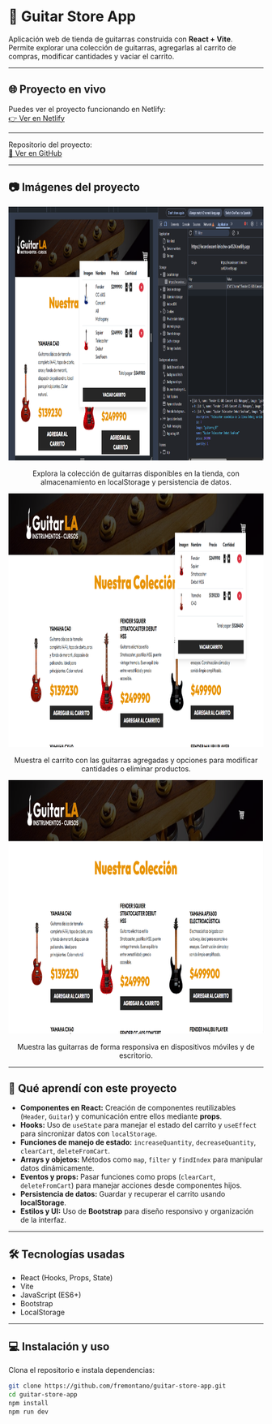 # 🎸 Guitar Store App

Aplicación web de tienda de guitarras construida con **React + Vite**.  
Permite explorar una colección de guitarras, agregarlas al carrito de compras, modificar cantidades y vaciar el carrito.

---

## 🌐 Proyecto en vivo

Puedes ver el proyecto funcionando en Netlify:  
[👉 Ver en Netlify](https://incandescent-brioche-ca4524.netlify.app/)

---
Repositorio del proyecto:  
[🔗 Ver en GitHub](https://github.com/fremontano/guitar-store-app)
  
---

## 📷 Imágenes del proyecto

<div align="center">

<img src="https://github.com/fremontano/guitar-store-app/blob/eb566bf11cb97927df6a57442ed55d0d11736b45/image1.png" alt="Vista del catálogo de guitarras" width="100%" height="500px">
<p>Explora la colección de guitarras disponibles en la tienda, con almacenamiento en localStorage y persistencia de datos.</p>

<img src="https://github.com/fremontano/guitar-store-app/blob/eb566bf11cb97927df6a57442ed55d0d11736b45/image2.png" alt="Carrito de compras" width="100%" height="500px">
<p>Muestra el carrito con las guitarras agregadas y opciones para modificar cantidades o eliminar productos.</p>

<img src="https://github.com/fremontano/guitar-store-app/blob/eb566bf11cb97927df6a57442ed55d0d11736b45/image3.png" alt="Interfaz responsiva" width="100%" height="500px">
<p>Muestra las guitarras de forma responsiva en dispositivos móviles y de escritorio.</p>

</div>

---

## 📝 Qué aprendí con este proyecto

- **Componentes en React:** Creación de componentes reutilizables (`Header`, `Guitar`) y comunicación entre ellos mediante **props**.  
- **Hooks:** Uso de `useState` para manejar el estado del carrito y `useEffect` para sincronizar datos con `localStorage`.  
- **Funciones de manejo de estado:** `increaseQuantity`, `decreaseQuantity`, `clearCart`, `deleteFromCart`.  
- **Arrays y objetos:** Métodos como `map`, `filter` y `findIndex` para manipular datos dinámicamente.  
- **Eventos y props:** Pasar funciones como props (`clearCart`, `deleteFromCart`) para manejar acciones desde componentes hijos.  
- **Persistencia de datos:** Guardar y recuperar el carrito usando **localStorage**.  
- **Estilos y UI:** Uso de **Bootstrap** para diseño responsivo y organización de la interfaz.  

---

## 🛠️ Tecnologías usadas

- React (Hooks, Props, State)  
- Vite  
- JavaScript (ES6+)  
- Bootstrap  
- LocalStorage  

---

## 💻 Instalación y uso

Clona el repositorio e instala dependencias:

```bash
git clone https://github.com/fremontano/guitar-store-app.git
cd guitar-store-app
npm install
npm run dev

